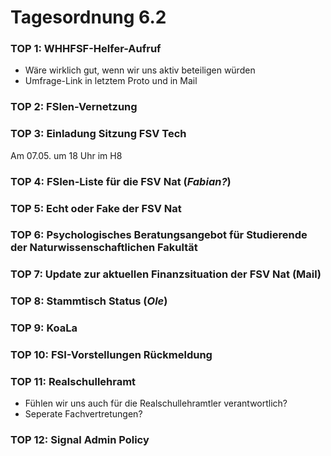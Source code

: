 # Tagesordnung 6.2

### TOP 1: WHHFSF-Helfer-Aufruf

- Wäre wirklich gut, wenn wir uns aktiv beteiligen würden
- Umfrage-Link in letztem Proto und in Mail

### TOP 2: FSIen-Vernetzung

### TOP 3: Einladung Sitzung FSV Tech

Am 07.05. um 18 Uhr im H8

### TOP 4: FSIen-Liste für die FSV Nat (*Fabian?*)

### TOP 5: Echt oder Fake der FSV Nat

### TOP 6: Psychologisches Beratungsangebot für Studierende der Naturwissenschaftlichen Fakultät

### TOP 7: Update zur aktuellen Finanzsituation der FSV Nat (Mail)

### TOP 8: Stammtisch Status (*Ole*)

### TOP 9: KoaLa

### TOP 10: FSI-Vorstellungen Rückmeldung

### TOP 11: Realschullehramt

- Fühlen wir uns auch für die Realschullehramtler verantwortlich?
- Seperate Fachvertretungen?

### TOP 12: Signal Admin Policy




